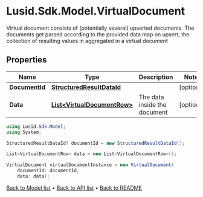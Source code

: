 # Lusid.Sdk.Model.VirtualDocument
Virtual document consists of (potentially several) upserted documents.                The documents get parsed according to the provided data map on upsert, the collection of resulting values in  aggregated in a virtual document

## Properties

Name | Type | Description | Notes
------------ | ------------- | ------------- | -------------
**DocumentId** | [**StructuredResultDataId**](StructuredResultDataId.md) |  | [optional] 
**Data** | [**List&lt;VirtualDocumentRow&gt;**](VirtualDocumentRow.md) | The data inside the document | [optional] 

```csharp
using Lusid.Sdk.Model;
using System;

StructuredResultDataId? documentId = new StructuredResultDataId();

List<VirtualDocumentRow> data = new List<VirtualDocumentRow>();

VirtualDocument virtualDocumentInstance = new VirtualDocument(
    documentId: documentId,
    data: data);
```

[Back to Model list](../README.md#documentation-for-models) &#8226; [Back to API list](../README.md#documentation-for-api-endpoints) &#8226; [Back to README](../README.md)
